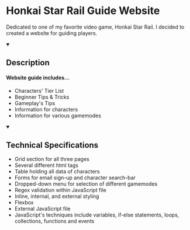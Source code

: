 # Honkai Star Rail Guide Website
<p>Dedicated to one of my favorite video game, Honkai Star Rail. I decided to created a website for guiding players.</p>
<details open>
  <summary><h2>Description</h2></summary>
  <h4>Website guide includes...</h4>
  <ul>
    <li>Characters' Tier List</li>
    <li>Beginner Tips & Tricks</li>
    <li>Gameplay's Tips</li>
    <li>Information for characters</li>
    <li>Information for various gamemodes</li>
  </ul>
</details>

<details open>
  <summary><h2>Technical Specifications</h2></summary>
  <ul>
    <li>Grid section for all three pages</li>
    <li>Several different html tags</li>
    <li>Table holding all data of characters</li>
    <li>Forms for email sign-up and character search-bar</li>
    <li>Dropped-down menu for selection of different gamemodes</li>
    <li>Regex validation within JavaScript file</li>
    <li>Inline, internal, and external styling</li>
    <li>Flexbox</li>
    <li>External JavaScript file</li>
    <li>JavaScript's techniques include variables, if-else statements, loops, collections, functions and events</li>
  </ul>
</details>
